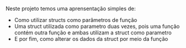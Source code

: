 Neste projeto temos uma aprensentação simples de:
- Como utilizar structs como parâmetros de função
- Uma struct utilizada como parametro duas vezes, pois uma função contém outra função e ambas utilizam a struct como parametro
- E por fim, como alterar os dados da struct por meio da função
